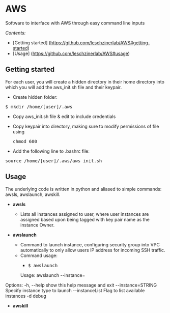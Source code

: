# AWS
Software to interface with AWS through easy command line inputs

*Contents:*
* [Getting started] (https://github.com/leschzinerlab/AWS#getting-started)
* [Usage] (https://github.com/leschzinerlab/AWS#usage)

## Getting started
For each user, you will create a hidden directory in their home directory into which you will add the aws_init.sh file and their keypair.  

* Create hidden folder: 
<pre>$ mkdir /home/[user]/.aws</pre>

* Copy aws_init.sh file & edit to include credentials

* Copy keypair into directory, making sure to modify permissions of file using <pre>chmod 600</pre>

* Add the following line to .bashrc file: 
<pre>source /home/[user]/.aws/aws_init.sh</pre>

## Usage
The underlying code is written in python and aliased to simple commands: awsls, awslaunch, awskill. 

* **awsls**
	* Lists all instances assigned to user, where user instances are assigned based upon being tagged with key pair name as the instance Owner. 

* **awslaunch**
	* Command to launch instance, configuring security group into VPC automatically to only allow users IP address for incoming SSH traffic.
	* Command usage: 
		* <pre>$ awslaunch
		Usage: awslaunch --instance=<instanceType>

Options:
  -h, --help         show this help message and exit
  --instance=STRING  Specify instance type to launch
  --instanceList     Flag to list available instances
  -d                 debug</pre>

* **awskill**
